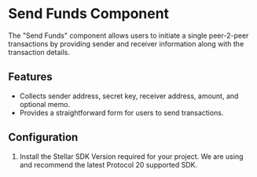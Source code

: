 # Send Funds Component

The "Send Funds" component allows users to initiate a single peer-2-peer transactions by providing sender and receiver information along with the transaction details.

## Features

- Collects sender address, secret key, receiver address, amount, and optional memo.
- Provides a straightforward form for users to send transactions.

## Configuration

1. Install the Stellar SDK Version required for your project. We are using and recommend the latest Protocol 20 supported SDK.


